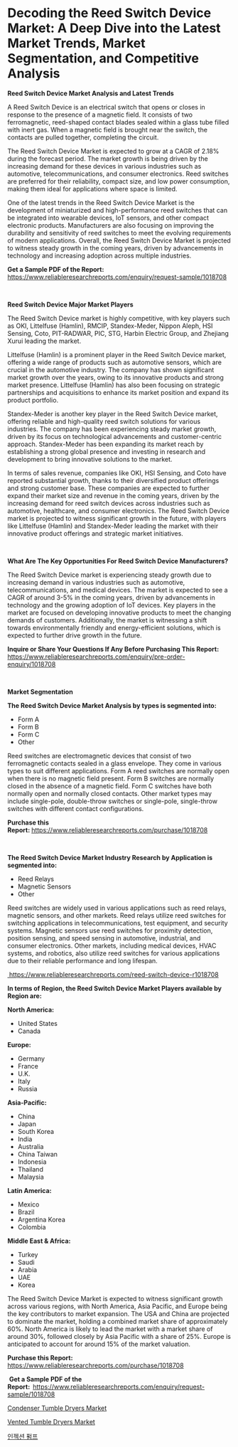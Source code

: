 <p><h1>Decoding the Reed Switch Device Market: A Deep Dive into the Latest Market Trends, Market Segmentation, and Competitive Analysis</h1></p><p><strong>Reed Switch Device Market Analysis and Latest Trends</strong></p>
<p><p>A Reed Switch Device is an electrical switch that opens or closes in response to the presence of a magnetic field. It consists of two ferromagnetic, reed-shaped contact blades sealed within a glass tube filled with inert gas. When a magnetic field is brought near the switch, the contacts are pulled together, completing the circuit.</p><p>The Reed Switch Device Market is expected to grow at a CAGR of 2.18% during the forecast period. The market growth is being driven by the increasing demand for these devices in various industries such as automotive, telecommunications, and consumer electronics. Reed switches are preferred for their reliability, compact size, and low power consumption, making them ideal for applications where space is limited.</p><p>One of the latest trends in the Reed Switch Device Market is the development of miniaturized and high-performance reed switches that can be integrated into wearable devices, IoT sensors, and other compact electronic products. Manufacturers are also focusing on improving the durability and sensitivity of reed switches to meet the evolving requirements of modern applications. Overall, the Reed Switch Device Market is projected to witness steady growth in the coming years, driven by advancements in technology and increasing adoption across multiple industries.</p></p>
<p><strong>Get a Sample PDF of the Report:&nbsp;</strong> <a href="https://www.reliableresearchreports.com/enquiry/request-sample/1018708">https://www.reliableresearchreports.com/enquiry/request-sample/1018708</a></p>
<p>&nbsp;</p>
<p><strong>Reed Switch Device Major Market Players</strong></p>
<p><p>The Reed Switch Device market is highly competitive, with key players such as OKI, Littelfuse (Hamlin), RMCIP, Standex-Meder, Nippon Aleph, HSI Sensing, Coto, PIT-RADWAR, PIC, STG, Harbin Electric Group, and Zhejiang Xurui leading the market.</p><p>Littelfuse (Hamlin) is a prominent player in the Reed Switch Device market, offering a wide range of products such as automotive sensors, which are crucial in the automotive industry. The company has shown significant market growth over the years, owing to its innovative products and strong market presence. Littelfuse (Hamlin) has also been focusing on strategic partnerships and acquisitions to enhance its market position and expand its product portfolio.</p><p>Standex-Meder is another key player in the Reed Switch Device market, offering reliable and high-quality reed switch solutions for various industries. The company has been experiencing steady market growth, driven by its focus on technological advancements and customer-centric approach. Standex-Meder has been expanding its market reach by establishing a strong global presence and investing in research and development to bring innovative solutions to the market.</p><p>In terms of sales revenue, companies like OKI, HSI Sensing, and Coto have reported substantial growth, thanks to their diversified product offerings and strong customer base. These companies are expected to further expand their market size and revenue in the coming years, driven by the increasing demand for reed switch devices across industries such as automotive, healthcare, and consumer electronics. The Reed Switch Device market is projected to witness significant growth in the future, with players like Littelfuse (Hamlin) and Standex-Meder leading the market with their innovative product offerings and strategic market initiatives.</p></p>
<p>&nbsp;</p>
<p><strong>What Are The Key Opportunities For Reed Switch Device Manufacturers?</strong></p>
<p><p>The Reed Switch Device market is experiencing steady growth due to increasing demand in various industries such as automotive, telecommunications, and medical devices. The market is expected to see a CAGR of around 3-5% in the coming years, driven by advancements in technology and the growing adoption of IoT devices. Key players in the market are focused on developing innovative products to meet the changing demands of customers. Additionally, the market is witnessing a shift towards environmentally friendly and energy-efficient solutions, which is expected to further drive growth in the future.</p></p>
<p><strong>Inquire or Share Your Questions If Any Before Purchasing This Report:</strong> <a href="https://www.reliableresearchreports.com/enquiry/pre-order-enquiry/1018708">https://www.reliableresearchreports.com/enquiry/pre-order-enquiry/1018708</a></p>
<p>&nbsp;</p>
<p><strong>Market Segmentation</strong></p>
<p><strong>The Reed Switch Device Market Analysis by types is segmented into:</strong></p>
<p><ul><li>Form A</li><li>Form B</li><li>Form C</li><li>Other</li></ul></p>
<p><p>Reed switches are electromagnetic devices that consist of two ferromagnetic contacts sealed in a glass envelope. They come in various types to suit different applications. Form A reed switches are normally open when there is no magnetic field present. Form B switches are normally closed in the absence of a magnetic field. Form C switches have both normally open and normally closed contacts. Other market types may include single-pole, double-throw switches or single-pole, single-throw switches with different contact configurations.</p></p>
<p><strong>Purchase this Report:&nbsp;</strong><a href="https://www.reliableresearchreports.com/purchase/1018708">https://www.reliableresearchreports.com/purchase/1018708</a></p>
<p>&nbsp;</p>
<p><strong>The Reed Switch Device Market Industry Research by Application is segmented into:</strong></p>
<p><ul><li>Reed Relays</li><li>Magnetic Sensors</li><li>Other</li></ul></p>
<p><p>Reed switches are widely used in various applications such as reed relays, magnetic sensors, and other markets. Reed relays utilize reed switches for switching applications in telecommunications, test equipment, and security systems. Magnetic sensors use reed switches for proximity detection, position sensing, and speed sensing in automotive, industrial, and consumer electronics. Other markets, including medical devices, HVAC systems, and robotics, also utilize reed switches for various applications due to their reliable performance and long lifespan.</p></p>
<p><a href="https://www.reliableresearchreports.com/reed-switch-device-r1018708">&nbsp;https://www.reliableresearchreports.com/reed-switch-device-r1018708</a></p>
<p><strong>In terms of Region, the Reed Switch Device Market Players available by Region are:</strong></p>
<p>
    <p> <strong> North America: </strong>
        <ul>
            <li>United States</li>
            <li>Canada</li>
        </ul>
        </p> 
    <p> <strong> Europe: </strong>
        <ul>
            <li>Germany</li>
            <li>France</li>
            <li>U.K.</li>
            <li>Italy</li>
            <li>Russia</li>
        </ul>
        </p> 
    <p> <strong> Asia-Pacific: </strong>
        <ul>
            <li>China</li>
            <li>Japan</li>
            <li>South Korea</li>
            <li>India</li>
            <li>Australia</li>
            <li>China Taiwan</li>
            <li>Indonesia</li>
            <li>Thailand</li>
            <li>Malaysia</li>
        </ul>
        </p> 
    <p> <strong> Latin America: </strong>
        <ul>
            <li>Mexico</li>
            <li>Brazil</li>
            <li>Argentina Korea</li>
            <li>Colombia</li>
        </ul>
        </p> 
    <p> <strong> Middle East & Africa: </strong>
        <ul>
            <li>Turkey</li>
            <li>Saudi</li>
            <li>Arabia</li>
            <li>UAE</li>
            <li>Korea</li>
        </ul>
    </p>
    </p>
<p><p>The Reed Switch Device Market is expected to witness significant growth across various regions, with North America, Asia Pacific, and Europe being the key contributors to market expansion. The USA and China are projected to dominate the market, holding a combined market share of approximately 60%. North America is likely to lead the market with a market share of around 30%, followed closely by Asia Pacific with a share of 25%. Europe is anticipated to account for around 15% of the market valuation.</p></p>
<p><strong>Purchase this Report: </strong><a href="https://www.reliableresearchreports.com/purchase/1018708">https://www.reliableresearchreports.com/purchase/1018708</a></p>
<p>&nbsp;<strong>Get a Sample PDF of the Report:&nbsp;&nbsp;</strong><a href="https://www.reliableresearchreports.com/enquiry/request-sample/1018708">https://www.reliableresearchreports.com/enquiry/request-sample/1018708</a></p>
<p><strong></strong></p>
<p><p><a href="https://github.com/nafiafirdania/Market-Research-Report-List-1/blob/main/condenser-tumble-dryers-market.md">Condenser Tumble Dryers Market</a></p><p><a href="https://github.com/kulaberyasin52/Market-Research-Report-List-1/blob/main/vented-tumble-dryers-market.md">Vented Tumble Dryers Market</a></p><p><a href="https://github.com/vs019sa3m8x/Market-Research-Report-List-2/blob/main/2541936154558.md">인젝션 펌프</a></p></p>